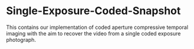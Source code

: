 # Single-Exposure-Coded-Snapshot
This contains our implementation of coded aperture compressive temporal imaging with the aim to recover the video from a single coded exposure photograph.
